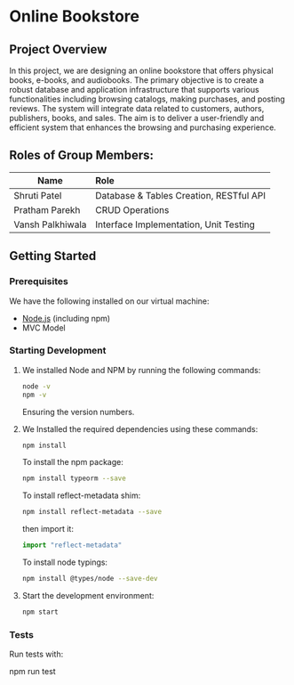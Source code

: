 # Online Bookstore
## Project Overview
In this project, we are designing an online bookstore that offers physical books, e-books, and audiobooks. The primary objective is to create a robust database and application infrastructure that supports various functionalities including browsing catalogs, making purchases, and posting reviews. The system will integrate data related to customers, authors, publishers, books, and sales. The aim is to deliver a user-friendly and efficient system that enhances the browsing and purchasing experience.
## Roles of Group Members:
Name | Role
--- | :---
Shruti Patel | Database & Tables Creation, RESTful API
Pratham Parekh | CRUD Operations
Vansh Palkhiwala | Interface Implementation, Unit Testing
## Getting Started

### Prerequisites

We have the following installed on our virtual machine:

- [Node.js](https://nodejs.org/) (including npm)
- MVC Model

### Starting Development

1. We installed Node and NPM by running the following commands:

    ```bash
    node -v
    npm -v
    ```

    Ensuring the version numbers.

2. We Installed the required dependencies using these commands:

    ```bash
    npm install
    ```

    To install the npm package:

    ```bash
    npm install typeorm --save
    ```

    To install reflect-metadata shim:

    ```bash
    npm install reflect-metadata --save
    ```

    then import it:
   
    ```typescript
    import "reflect-metadata"
    ```

    To install node typings:

    ```bash
    npm install @types/node --save-dev
    ```

4. Start the development environment:

    ```bash
    npm start
    ```

### Tests

Run tests with:


npm run test
